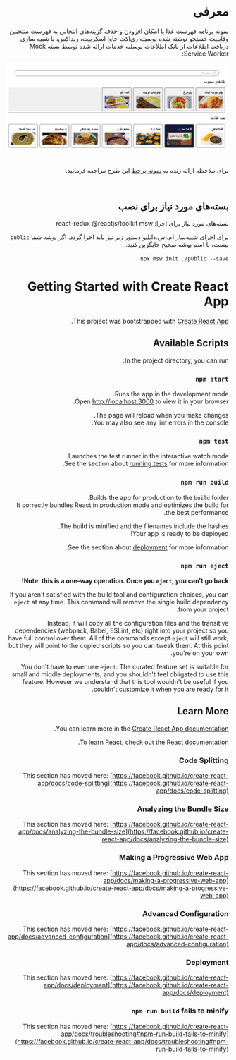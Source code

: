<html lang="fa" dir="rtl">
<body>
<h1>معرفی
</h1>
<p>نمونه برنامه فهرست غذا با امکان افزودن و حذف گزینه‌های انتخابی به فهرست منتخبین وقابلیت جستجو نوشته شده بوسیله ری‌اکت جاوا اسکریپت، ریداکس، با شبیه سازی دریافت اطلاعات از بانک اطلاعات بوسلیه خدمات ارائه شده توسط بسته Mock Service Worker:</p>
<div>
<img src="https://raw.githubusercontent.com/M-Hatami/react-redux-recipe/master/public/img/%D9%86%D9%85%D9%88%D9%86%D9%87-%D8%B1%D8%A7%D8%A8%D8%B7-%DA%A9%D8%A7%D8%B1%D8%A8%D8%B1%DB%8C.jpg" alt="نمونه رابط کاربری"/>
</div>
<br/>
<p>برای ملاحظه ارائه زنده به <a href="https://react-redux-recipes.netlify.app/">نمونه برخط</a> این طرح مراجعه فرمایید.
</p>
<br/>
<h2>بسته‌های مورد نیاز برای نصب
</h2>
<div>بسته‌های مورد نیاز برای اجرا:
react-redux
@reactjs/toolkit
msw

برای اجرای شبیه‌ساز ام.اس.دابلیو دستور زیر نیز باید اجرا گردد. اگر پوشه شما `public` نیست، با اسم پوشه صحیح جایگزین کنید.

`npx msw init ./public --save`

</div>
</body>
</html>

# Getting Started with Create React App

This project was bootstrapped with [Create React App](https://github.com/facebook/create-react-app).

## Available Scripts

In the project directory, you can run:

### `npm start`

Runs the app in the development mode.\
Open [http://localhost:3000](http://localhost:3000) to view it in your browser.

The page will reload when you make changes.\
You may also see any lint errors in the console.

### `npm test`

Launches the test runner in the interactive watch mode.\
See the section about [running tests](https://facebook.github.io/create-react-app/docs/running-tests) for more information.

### `npm run build`

Builds the app for production to the `build` folder.\
It correctly bundles React in production mode and optimizes the build for the best performance.

The build is minified and the filenames include the hashes.\
Your app is ready to be deployed!

See the section about [deployment](https://facebook.github.io/create-react-app/docs/deployment) for more information.

### `npm run eject`

**Note: this is a one-way operation. Once you `eject`, you can't go back!**

If you aren't satisfied with the build tool and configuration choices, you can `eject` at any time. This command will remove the single build dependency from your project.

Instead, it will copy all the configuration files and the transitive dependencies (webpack, Babel, ESLint, etc) right into your project so you have full control over them. All of the commands except `eject` will still work, but they will point to the copied scripts so you can tweak them. At this point you're on your own.

You don't have to ever use `eject`. The curated feature set is suitable for small and middle deployments, and you shouldn't feel obligated to use this feature. However we understand that this tool wouldn't be useful if you couldn't customize it when you are ready for it.

## Learn More

You can learn more in the [Create React App documentation](https://facebook.github.io/create-react-app/docs/getting-started).

To learn React, check out the [React documentation](https://reactjs.org/).

### Code Splitting

This section has moved here: [https://facebook.github.io/create-react-app/docs/code-splitting](https://facebook.github.io/create-react-app/docs/code-splitting)

### Analyzing the Bundle Size

This section has moved here: [https://facebook.github.io/create-react-app/docs/analyzing-the-bundle-size](https://facebook.github.io/create-react-app/docs/analyzing-the-bundle-size)

### Making a Progressive Web App

This section has moved here: [https://facebook.github.io/create-react-app/docs/making-a-progressive-web-app](https://facebook.github.io/create-react-app/docs/making-a-progressive-web-app)

### Advanced Configuration

This section has moved here: [https://facebook.github.io/create-react-app/docs/advanced-configuration](https://facebook.github.io/create-react-app/docs/advanced-configuration)

### Deployment

This section has moved here: [https://facebook.github.io/create-react-app/docs/deployment](https://facebook.github.io/create-react-app/docs/deployment)

### `npm run build` fails to minify

This section has moved here: [https://facebook.github.io/create-react-app/docs/troubleshooting#npm-run-build-fails-to-minify](https://facebook.github.io/create-react-app/docs/troubleshooting#npm-run-build-fails-to-minify)
